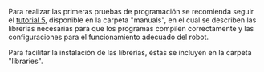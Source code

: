 Para realizar las primeras pruebas de programación se recomienda seguir el [tutorial 5](https://github.com/Resaj/cyclops-project/blob/master/manuals/Tutorial%205%20-%20Primeras%20pruebas.pdf), disponible en la carpeta "manuals", en el cual se describen las librerías necesarias para que los programas compilen correctamente y las configuraciones para el funcionamiento adecuado del robot.

Para facilitar la instalación de las librerías, éstas se incluyen en la carpeta "libraries".
